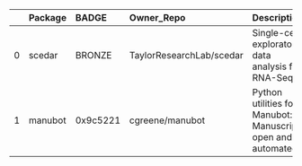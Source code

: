 |    | Package   | BADGE    | Owner_Repo               | Description                                                   | Workflow_Run_Date    | date_created         | last_commit          |   forks |   watchers |   stars | homepage_url                                              | has_wiki            |   open_issues |   has_downloads | Run_ID    |   Pylint_score | Pytest_score   | Pip   | License   | Build   | Linux   | Mac   | Windows       | Linux_versions   | Mac_versions   | Windows_versions   | contributors                                           | num_contributors   | Github_event_name   |
|---:|:----------|:---------|:-------------------------|:--------------------------------------------------------------|:---------------------|:---------------------|:---------------------|--------:|-----------:|--------:|:----------------------------------------------------------|:--------------------|--------------:|----------------:|:----------|---------------:|:---------------|:------|:----------|:--------|:--------|:------|:--------------|:-----------------|:---------------|:-------------------|:-------------------------------------------------------|:-------------------|:--------------------|
|  0 | scedar    | BRONZE   | TaylorResearchLab/scedar | Single-cell exploratory data analysis for RNA-Seq             | 2020-07-02T17:19:57Z | 2018-03-17T05:22:56Z | 2020-03-16T17:41:47Z |       7 |          5 |      23 |                                                           | True                |             0 |            True | 155652344 |           6.83 | NA             | True  | True      | True    | 3.6,3.7 |       |               | ubuntu-latest    |                |                    | https://github.com/logstar https://github.com/benstear | 2                  | repository_dispatch |
|  1 | manubot   | 0x9c5221 | cgreene/manubot          | Python utilities for Manubot: Manuscripts, open and automated | 7.67                 | 2020-03-02T14:33:49Z | 2020-03-05T19:31:18Z |       0 |          0 |       0 | https://api.github.com/repos/cgreene/manubot/contributors | https://manubot.org |          True |               0 | push      |          11    | True           | True  | True      | 3.6 3.7 |         |       | ubuntu-latest |                  |                | BRONZE             | 124061680                                              | 2020-06-03         | True                |